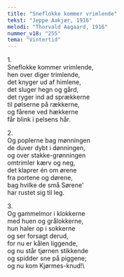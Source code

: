 ```yaml
---
title: "Sneflokke kommer vrimlende"
tekst: "Jeppe Aakjær, 1916"
melodi: "Thorvald Aagaard, 1916"
nummer_v18: "255"
tema: "Vintertid"
---
```

1\.\
Sneflokke kommer vrimlende,\
hen over diger trimlende,\
det knyger ud af himlene,\
det sluger hegn og gård,\
det ryger ind ad sprækkerne\
til pølserne på rækkerne,\
og fårene ved hækkerne\
får blink i pelsens hår.

2\.\
Og poplerne bag mønningen\
de duver dybt i dønningen,\
og over stakke-grønningen\
omtrimler kærv og neg,\
det klaprer én om ørene\
fra portene og dørene,\
bag hvilke de små Sørene'\
har rustet sig til leg.

3\.\
Og gammelmor i klokkerne\
med huen og grålokkerne,\
hun haler op i sokkerne\
og ser forsagt derud,\
for nu er kålen liggende,\
og nu står tjørnen stikkende\
og spidder sne på piggene;\
og nu kom Kjørmes-knud!\
